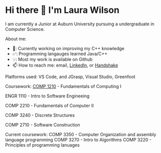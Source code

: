 # Hi there 👋 I'm Laura Wilson 

I am currently a Junior at Auburn University pursuing a undergraduate in Computer Science. 

About me:

- 🔭: Currently working on improving my C++ knowledge
- ✅: Programming langauges learned Java/C++
-  💡: Most my work is available on Github
- 📫 How to reach me: email, [LinkedIn](https://www.linkedin.com/in/laura-wilson-806093232?lipi=urn%3Ali%3Apage%3Ad_flagship3_profile_view_base_contact_details%3Bt8GVzFcnSmGk%2BwY%2B9EF4Ug%3D%3D), or [Handshake](https://auburn.joinhandshake.com/stu/users/26064156)


Platforms used: VS Code, and JGrasp, Visual Studio, Greenfoot

Coursework: 
[COMP 1210](https://github.com/ProgrammerL900/COMP-1210) - Fundamentals of Computing I

ENGR 1110 - Intro to Software Engineeing

COMP 2210 - Fundamentals of Computer II

COMP 3240 - Discrete Structures

COMP 2710 - Software Construction

Current coursework:
COMP 3350 - Computer Organization and assembly language programming
COMP 3270 - Intro to Algorithms
COMP 3220 - Principles of programming lanuages







